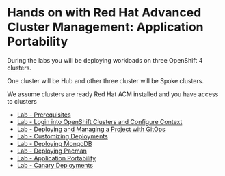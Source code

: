 # Hands on with Red Hat Advanced Cluster Management: Application Portability

During the labs you will be deploying workloads on three OpenShift 4 clusters. 

One cluster will be Hub and other three cluster will be Spoke clusters.

We assume clusters are ready Red Hat ACM installed and you have access to clusters

* [Lab  - Prerequisites](./1.md)<br>
* [Lab  - Login into OpenShift Clusters and Configure Context](./2.md)<br>
* [Lab  - Deploying and Managing a Project with GitOps](./4.md)<br>
* [Lab  - Customizing Deployments](./5.md)<br>
* [Lab  - Deploying MongoDB](./6.md)<br>
* [Lab  - Deploying Pacman](./7.md)<br>
* [Lab  - Application Portability](./8.md)<br>
* [Lab  - Canary Deployments](./.md)<br>

